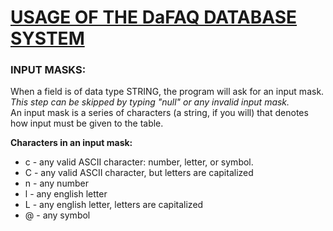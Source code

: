 # <ins>**USAGE OF THE DaFAQ DATABASE SYSTEM**</ins>

### **INPUT MASKS:** <br />
When a field is of data type STRING, the program will ask for an input mask. <br />
*This step can be skipped by typing "null" or any invalid input mask.* <br />
An input mask is a series of characters (a string, if you will) that denotes how input must be given to the table. 

**Characters in an input mask:**
* c - any valid ASCII character: number, letter, or symbol.
* C - any valid ASCII character, but letters are capitalized
* n - any number
* l - any english letter
* L - any english letter, letters are capitalized
* @ - any symbol